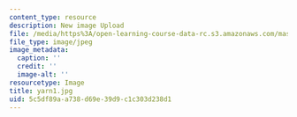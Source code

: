 ```yaml
---
content_type: resource
description: New image Upload
file: /media/https%3A/open-learning-course-data-rc.s3.amazonaws.com/mas-962-special-topics-new-textiles-spring-2010/5c5df89aa738d69e39d9c1c303d238d1_yarn1.jpg
file_type: image/jpeg
image_metadata:
  caption: ''
  credit: ''
  image-alt: ''
resourcetype: Image
title: yarn1.jpg
uid: 5c5df89a-a738-d69e-39d9-c1c303d238d1
---
```

